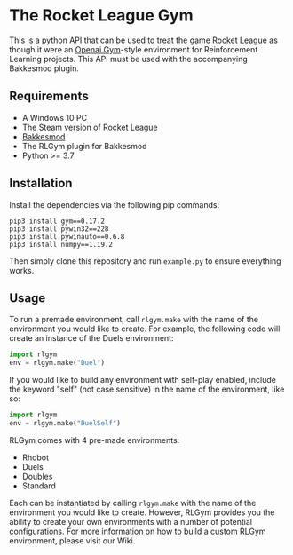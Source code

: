 # The Rocket League Gym
This is a python API that can be used to treat the game [Rocket League](https://www.rocketleague.com) as though it were an [Openai Gym](https://gym.openai.com)-style environment for Reinforcement Learning projects. This API must be used with the accompanying Bakkesmod plugin.

## Requirements
* A Windows 10 PC
* The Steam version of Rocket League
* [Bakkesmod](https://www.bakkesmod.com)
* The RLGym plugin for Bakkesmod
* Python >= 3.7

## Installation
Install the dependencies via the following pip commands:
```
pip3 install gym==0.17.2
pip3 install pywin32==228
pip3 install pywinauto==0.6.8
pip3 install numpy==1.19.2
```
Then simply clone this repository and run ```example.py``` to ensure everything works.

## Usage
To run a premade environment, call ```rlgym.make``` with the name of the environment you would like to create.
For example, the following code will create an instance of the Duels environment:
```python
import rlgym
env = rlgym.make("Duel")
```
If you would like to build any environment with self-play enabled, include the keyword "self" (not case sensitive) in the name of the environment, like so:
```python
import rlgym
env = rlgym.make("DuelSelf")
```
RLGym comes with 4 pre-made environments:
* Rhobot
* Duels
* Doubles
* Standard

Each can be instantiated by calling ```rlgym.make``` with the name of the environment you would like to create. However, RLGym provides you the ability to create your own environments with a number of potential configurations. For more information on how to build a custom RLGym environment, please visit our Wiki.
